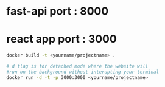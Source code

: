 # fast-api port : 8000
# react app port : 3000

```bash
docker build -t <yourname/projectname> .

# d flag is for detached mode where the website will 
#run on the background without interupting your terminal
docker run -d -t -p 3000:3000 <yourname/projectname>
```